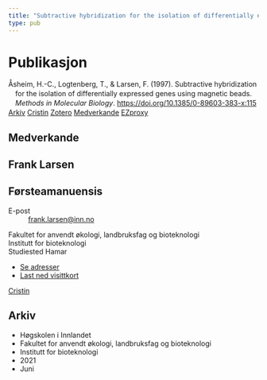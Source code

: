```yaml
---
title: "Subtractive hybridization for the isolation of differentially expressed genes using magnetic beads"
type: pub
---
```

<h1>Publikasjon</h1>
<article id="csl-bib-container-ZPD8BDB8" class="csl-bib-container">
  <div class="csl-bib-body" style="line-height: 1.35; padding-left: 1em; text-indent:-1em;">
  <div class="csl-entry">&#xC5;sheim, H.-C., Logtenberg, T., &amp; Larsen, F. (1997). Subtractive hybridization for the isolation of differentially expressed genes using magnetic beads. <i>Methods in Molecular Biology</i>. <a href="https://doi.org/10.1385/0-89603-383-x:115">https://doi.org/10.1385/0-89603-383-x:115</a></div>
</div>
  <div class="csl-bib-buttons">
    <a href="#taxonomy-article-ZPD8BDB8" class="csl-bib-button">Arkiv</a>
    <a href="https://app.cristin.no/results/show.jsf?id=1916506" alt="Cristin URL" class="csl-bib-button">Cristin</a>
    <a href="http://zotero.org/groups/5022929/items/ZPD8BDB8" alt="Zotero URL" class="csl-bib-button">Zotero</a>
    <a href="#contributors-article-ZPD8BDB8" class="csl-bib-button">Medverkande</a>
    <a href="http://ezproxy.inn.no/login?url=https://doi.org/10.1385/0-89603-383-x:115" class="csl-bib-button">EZproxy</a>
  </div>
  <div id="csl-bib-meta-container-ZPD8BDB8"></div>
</article>
<div id="csl-bib-meta-ZPD8BDB8" class="csl-bib-meta">
  <article id="contributors-article-ZPD8BDB8" class="contributors-article">
    <h1>Medverkande</h1>
    <div class="personas">
<div class="vrtx-hinn-person-card">
<div class="photo">
<i class="lar la-user-circle missing-person"></i>
</div>
<div class="info">
<hgroup><h1>Frank Larsen</h1>
<h2>Førsteamanuensis</h2>
</hgroup><dl>
<dt>E-post</dt>
<dd>
<a href="mailto:frank.larsen@inn.no">frank.larsen@inn.no</a>
</dd>
</dl>
<p>
Fakultet for anvendt økologi, landbruksfag og bioteknologi<br>
Institutt for bioteknologi<br>
Studiested Hamar
</p>
<ul class="vrtx-hinn-links">
<li><a href="https://www.inn.no/finn-en-ansatt/frank-larsen.html#vrtx-hinn-addresses">Se adresser</a></li>
<li><a href="https://www.inn.no/finn-en-ansatt/frank-larsen.html?vrtx=vcf">Last ned visittkort</a></li>
</ul>
</div>
</div>
<a href="https://app.cristin.no/persons/show.jsf?id=883592" alt="Cristin URL" class="personas-cristin">Cristin</a>
</div>
  </article>
  <article id="taxonomy-article-ZPD8BDB8" class="taxonomy-article">
    <h1>Arkiv</h1>
    <ul>
      <li>Høgskolen i Innlandet</li>
      <li>Fakultet for anvendt økologi, landbruksfag og bioteknologi</li>
      <li>Institutt for bioteknologi</li>
      <li>2021</li>
      <li>Juni</li>
    </ul>
  </article>
</div>
